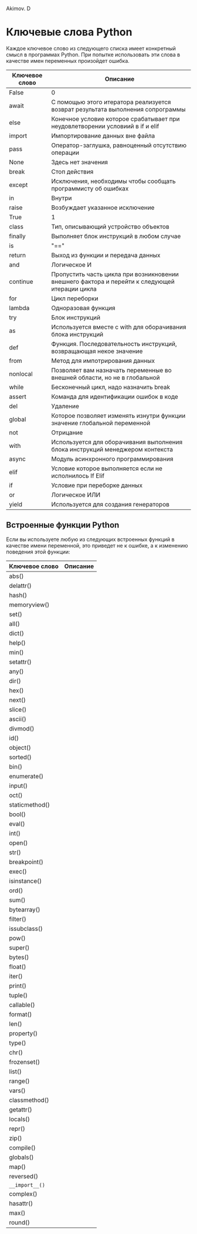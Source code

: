 Akimov. D

# Ключевые слова Python
Каждое ключевое слово из следующего списка имеет конкретный смысл в программах Python. При попытке использовать эти слова в качестве имен переменных произойдет ошибка.

| Ключевое слово | Описание |
| ------------ | ------------ |
| False | 0 | 
| await | С помощью этого итератора реализуется возврат результата выполнения сопрограммы | 
| else | Конечное условие которое срабатывает при неудовлетворении условиий в if и elif | 
| import | Импортирование данных вне файла | 
| pass | Оператор-заглушка, равноценный отсутствию операции | 
| None | Здесь нет значения | 
| break | Стоп действия | 
| except | Исключения, необходимы чтобы сообщать программисту об ошибках | 
| in | Внутри | 
| raise | Возбуждает указанное исключение | 
| True | 1 | 
| class | Тип, описывающий устройство объектов | 
| finally |  Выполняет блок инструкций в любом случае | 
| is | "==" | 
| return | Выход из функции и передача данных | 
| and | Логическое И | 
| continue | Пропустить часть цикла при возникновении внешнего фактора и перейти к следующей итерации цикла | 
| for | Цикл переборки | 
| lambda | Одноразовая функция | 
| try | Блок инструкций | 
| as | Используется вместе с with для оборачивания блока инструкций | 
| def | Функция. Последовательность инструкций, возвращающая некое значение | 
| from | Метод для импотрирования данных| 
| nonlocal | Позволяет вам назначать переменные во внешней области, но не в глобальной | 
| while | Бесконечный цикл, надо назначить break | 
| assert | Команда для идентификации ошибок в коде | 
| del | Удаление | 
| global | Которое позволяет изменять изнутри функции значение глобальной переменной | 
| not | Отрицание | 
| with | Используется для оборачивания выполнения блока инструкций менеджером контекста | 
| async | Модуль асинхронного программирования | 
| elif | Условие которое выполняется если не исполнилось If Elif | 
| if | Условие при переборке данных | 
| or | Логическое ИЛИ | 
| yield | Используется для создания генераторов |

## Встроенные функции Python
Если вы используете любую из следующих встроенных функций в качестве имени переменной, это приведет не к ошибке, а к изменению поведения этой функции:

| Ключевое слово | Описание |
| ------------ | ------------ |
| abs() |  | 
| delattr() |  | 
| hash() |  | 
| memoryview() |  | 
| set() |  | 
| all() |  | 
| dict() |  | 
| help() |  | 
| min() |  | 
| setattr() |  | 
| any() |  | 
| dir() |  | 
| hex() |  | 
| next() |  | 
| slice() |  | 
| ascii() |  | 
| divmod() |  | 
| id() |  | 
| object() |  | 
| sorted() |  | 
| bin() |  | 
| enumerate() |  | 
| input() |  | 
| oct() |  | 
| staticmethod() |  | 
| bool() |  | 
| eval() |  | 
| int() |  | 
| open() |  |
| str() |  | 
| breakpoint() |  | 
| exec() |  | 
| isinstance() |  | 
| ord() |  | 
| sum() |  | 
| bytearray() |  | 
| filter() |  | 
| issubclass() |  | 
| pow() |  | 
| super() |  | 
| bytes() |  | 
| float() |  | 
| iter() |  | 
| print() |  | 
| tuple() |  | 
| callable() |  | 
| format() |  | 
| len() |  | 
| property() |  | 
| type() |  | 
| chr() |  | 
| frozenset() |  | 
| list() |  | 
| range() |  | 
| vars() |  | 
| classmethod() |  | 
| getattr() |  | 
| locals() |  | 
| repr() |  | 
| zip() |  | 
| compile() |  | 
| globals() |  | 
| map() |  | 
| reversed() |  | 
| `__import__()` |  | 
| complex() |  | 
| hasattr() |  | 
| max() |  | 
| round() |  |
